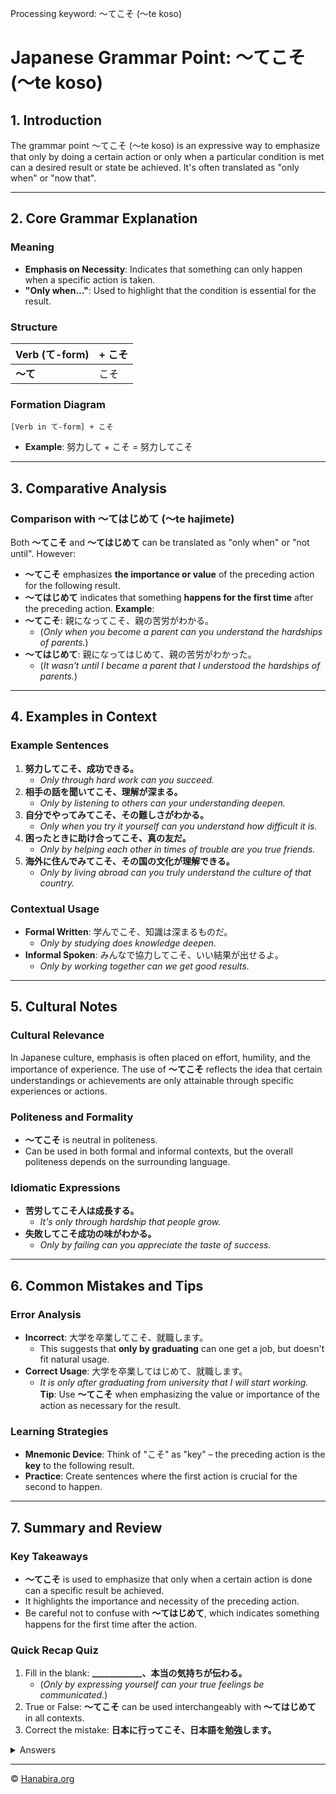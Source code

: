 Processing keyword: ～てこそ (〜te koso)
# Japanese Grammar Point: ～てこそ (〜te koso)

## 1. Introduction
The grammar point ～てこそ (〜te koso) is an expressive way to emphasize that only by doing a certain action or only when a particular condition is met can a desired result or state be achieved. It's often translated as "only when" or "now that".

---
## 2. Core Grammar Explanation
### Meaning
- **Emphasis on Necessity**: Indicates that something can only happen when a specific action is taken.
- **"Only when..."**: Used to highlight that the condition is essential for the result.
### Structure
| **Verb (て-form)** | + こそ |
|--------------------|--------|
| **～て**            | こそ   |
### Formation Diagram
```plaintext
[Verb in て-form] + こそ
```
- **Example**: 努力して + こそ = 努力してこそ
---
## 3. Comparative Analysis
### Comparison with 〜てはじめて (〜te hajimete)
Both **～てこそ** and **〜てはじめて** can be translated as "only when" or "not until". However:
- **～てこそ** emphasizes **the importance or value** of the preceding action for the following result.
- **〜てはじめて** indicates that something **happens for the first time** after the preceding action.
**Example**:
- **～てこそ**: 親になってこそ、親の苦労がわかる。
  - (*Only when you become a parent can you understand the hardships of parents.*)
- **〜てはじめて**: 親になってはじめて、親の苦労がわかった。
  - (*It wasn't until I became a parent that I understood the hardships of parents.*)
---
## 4. Examples in Context
### Example Sentences
1. **努力してこそ、成功できる。**
   - *Only through hard work can you succeed.*
2. **相手の話を聞いてこそ、理解が深まる。**
   - *Only by listening to others can your understanding deepen.*
3. **自分でやってみてこそ、その難しさがわかる。**
   - *Only when you try it yourself can you understand how difficult it is.*
4. **困ったときに助け合ってこそ、真の友だ。**
   - *Only by helping each other in times of trouble are you true friends.*
5. **海外に住んでみてこそ、その国の文化が理解できる。**
   - *Only by living abroad can you truly understand the culture of that country.*
### Contextual Usage
- **Formal Written**: 学んでこそ、知識は深まるものだ。
  - *Only by studying does knowledge deepen.*
- **Informal Spoken**: みんなで協力してこそ、いい結果が出せるよ。
  - *Only by working together can we get good results.*
---
## 5. Cultural Notes
### Cultural Relevance
In Japanese culture, emphasis is often placed on effort, humility, and the importance of experience. The use of **～てこそ** reflects the idea that certain understandings or achievements are only attainable through specific experiences or actions.
### Politeness and Formality
- **～てこそ** is neutral in politeness.
- Can be used in both formal and informal contexts, but the overall politeness depends on the surrounding language.
### Idiomatic Expressions
- **苦労してこそ人は成長する。**
  - *It's only through hardship that people grow.*
- **失敗してこそ成功の味がわかる。**
  - *Only by failing can you appreciate the taste of success.*
---
## 6. Common Mistakes and Tips
### Error Analysis
- **Incorrect**: 大学を卒業してこそ、就職します。
  - This suggests that **only by graduating** can one get a job, but doesn't fit natural usage.
- **Correct Usage**: 大学を卒業してはじめて、就職します。
  - *It is only after graduating from university that I will start working.*
**Tip**: Use **～てこそ** when emphasizing the value or importance of the action as necessary for the result.
### Learning Strategies
- **Mnemonic Device**: Think of "こそ" as "key" – the preceding action is the **key** to the following result.
- **Practice**: Create sentences where the first action is crucial for the second to happen.
---
## 7. Summary and Review
### Key Takeaways
- **～てこそ** is used to emphasize that only when a certain action is done can a specific result be achieved.
- It highlights the importance and necessity of the preceding action.
- Be careful not to confuse with **〜てはじめて**, which indicates something happens for the first time after the action.
### Quick Recap Quiz
1. Fill in the blank: **____________、本当の気持ちが伝わる。**
   - (*Only by expressing yourself can your true feelings be communicated.*)
2. True or False: **～てこそ** can be used interchangeably with **〜てはじめて** in all contexts.
3. Correct the mistake: **日本に行ってこそ、日本語を勉強します。**
<details>
<summary>Answers</summary>
1. **自分の気持ちを言ってこそ、本当の気持ちが伝わる。**
2. **False**. They have similar meanings but are used differently.
3. **日本に行ってはじめて、日本語を勉強します。**
   - Or, if emphasizing that only by going to Japan can you study Japanese deeply:
   - **日本に行ってこそ、日本語を深く学べる。**
</details>



---

© [Hanabira.org](https://hanabira.org)
